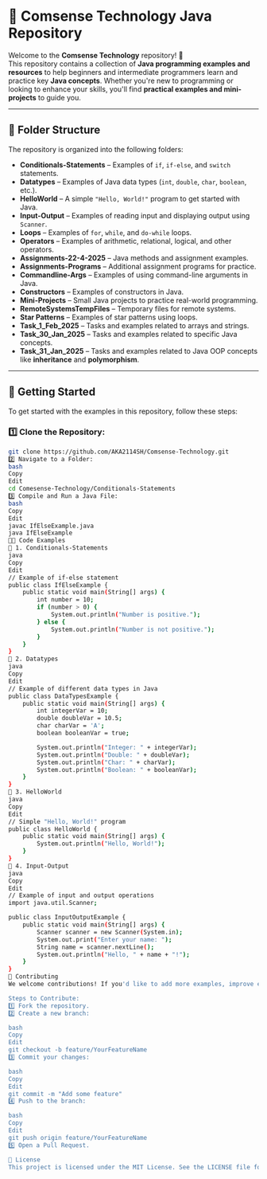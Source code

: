 # 🚀 Comsense Technology Java Repository

Welcome to the **Comsense Technology** repository! 🎉  
This repository contains a collection of **Java programming examples and resources** to help beginners and intermediate programmers learn and practice key **Java concepts**. Whether you're new to programming or looking to enhance your skills, you'll find **practical examples and mini-projects** to guide you.

---

## 📁 Folder Structure  

The repository is organized into the following folders:

- **Conditionals-Statements** – Examples of `if`, `if-else`, and `switch` statements.
- **Datatypes** – Examples of Java data types (`int`, `double`, `char`, `boolean`, etc.).
- **HelloWorld** – A simple `"Hello, World!"` program to get started with Java.
- **Input-Output** – Examples of reading input and displaying output using `Scanner`.
- **Loops** – Examples of `for`, `while`, and `do-while` loops.
- **Operators** – Examples of arithmetic, relational, logical, and other operators.
- **Assignments-22-4-2025** – Java methods and assignment examples.
- **Assignments-Programs** – Additional assignment programs for practice.
- **Commandline-Args** – Examples of using command-line arguments in Java.
- **Constructors** – Examples of constructors in Java.
- **Mini-Projects** – Small Java projects to practice real-world programming.
- **RemoteSystemsTempFiles** – Temporary files for remote systems.
- **Star Patterns** – Examples of star patterns using loops.
- **Task_1_Feb_2025** – Tasks and examples related to arrays and strings.
- **Task_30_Jan_2025** – Tasks and examples related to specific Java concepts.
- **Task_31_Jan_2025** – Tasks and examples related to Java OOP concepts like **inheritance** and **polymorphism**.

---

## 🚀 Getting Started  

To get started with the examples in this repository, follow these steps:

### 1️⃣ Clone the Repository:
```bash
git clone https://github.com/AKA2114SH/Comsense-Technology.git
2️⃣ Navigate to a Folder:
bash
Copy
Edit
cd Comesense-Technology/Conditionals-Statements
3️⃣ Compile and Run a Java File:
bash
Copy
Edit
javac IfElseExample.java
java IfElseExample
🧑‍💻 Code Examples
📌 1. Conditionals-Statements
java
Copy
Edit
// Example of if-else statement
public class IfElseExample {
    public static void main(String[] args) {
        int number = 10;
        if (number > 0) {
            System.out.println("Number is positive.");
        } else {
            System.out.println("Number is not positive.");
        }
    }
}
📌 2. Datatypes
java
Copy
Edit
// Example of different data types in Java
public class DataTypesExample {
    public static void main(String[] args) {
        int integerVar = 10;
        double doubleVar = 10.5;
        char charVar = 'A';
        boolean booleanVar = true;

        System.out.println("Integer: " + integerVar);
        System.out.println("Double: " + doubleVar);
        System.out.println("Char: " + charVar);
        System.out.println("Boolean: " + booleanVar);
    }
}
📌 3. HelloWorld
java
Copy
Edit
// Simple "Hello, World!" program
public class HelloWorld {
    public static void main(String[] args) {
        System.out.println("Hello, World!");
    }
}
📌 4. Input-Output
java
Copy
Edit
// Example of input and output operations
import java.util.Scanner;

public class InputOutputExample {
    public static void main(String[] args) {
        Scanner scanner = new Scanner(System.in);
        System.out.print("Enter your name: ");
        String name = scanner.nextLine();
        System.out.println("Hello, " + name + "!");
    }
}
🤝 Contributing
We welcome contributions! If you'd like to add more examples, improve existing ones, or fix issues, feel free to open a pull request.

Steps to Contribute:
1️⃣ Fork the repository.
2️⃣ Create a new branch:

bash
Copy
Edit
git checkout -b feature/YourFeatureName
3️⃣ Commit your changes:

bash
Copy
Edit
git commit -m "Add some feature"
4️⃣ Push to the branch:

bash
Copy
Edit
git push origin feature/YourFeatureName
5️⃣ Open a Pull Request.

📜 License
This project is licensed under the MIT License. See the LICENSE file for details.

